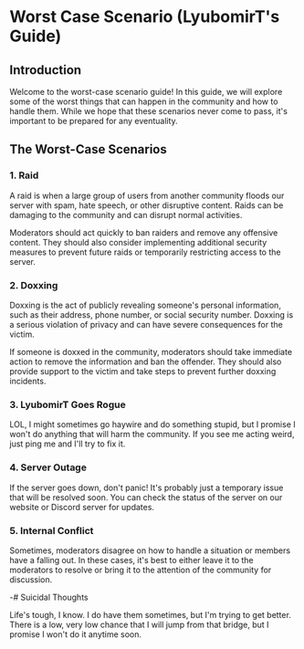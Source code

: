 # Worst Case Scenario (LyubomirT's Guide)

## Introduction

Welcome to the worst-case scenario guide! In this guide, we will explore some of the worst things that can happen in the community and how to handle them. While we hope that these scenarios never come to pass, it's important to be prepared for any eventuality.

## The Worst-Case Scenarios

### 1. Raid

A raid is when a large group of users from another community floods our server with spam, hate speech, or other disruptive content. Raids can be damaging to the community and can disrupt normal activities.

Moderators should act quickly to ban raiders and remove any offensive content. They should also consider implementing additional security measures to prevent future raids or temporarily restricting access to the server.

### 2. Doxxing

Doxxing is the act of publicly revealing someone's personal information, such as their address, phone number, or social security number. Doxxing is a serious violation of privacy and can have severe consequences for the victim.

If someone is doxxed in the community, moderators should take immediate action to remove the information and ban the offender. They should also provide support to the victim and take steps to prevent further doxxing incidents.

### 3. LyubomirT Goes Rogue

LOL, I might sometimes go haywire and do something stupid, but I promise I won't do anything that will harm the community. If you see me acting weird, just ping me and I'll try to fix it.

### 4. Server Outage

If the server goes down, don't panic! It's probably just a temporary issue that will be resolved soon. You can check the status of the server on our website or Discord server for updates.

### 5. Internal Conflict

Sometimes, moderators disagree on how to handle a situation or members have a falling out. In these cases, it's best to either leave it to the moderators to resolve or bring it to the attention of the community for discussion.

-# Suicidal Thoughts

Life's tough, I know. I do have them sometimes, but I'm trying to get better. There is a low, very low chance that I will jump from that bridge, but I promise I won't do it anytime soon.